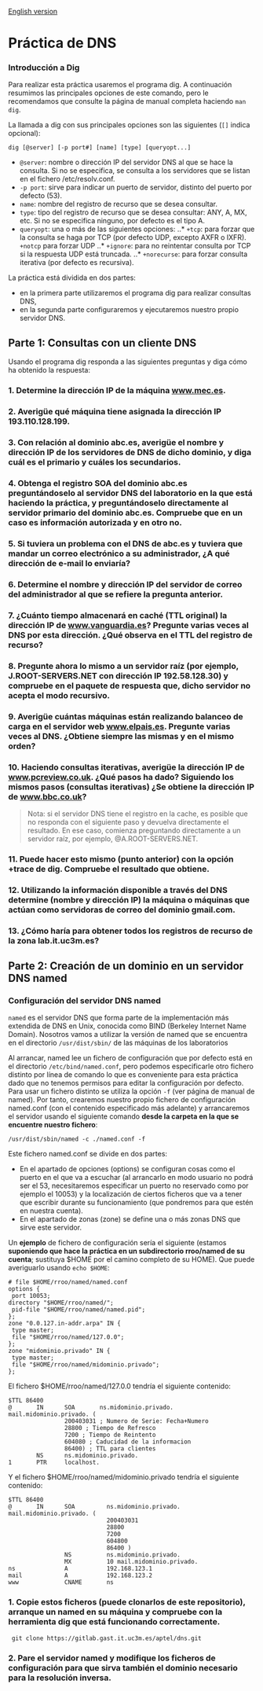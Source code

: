 [English version](README_EN.md)

# Práctica de DNS

### Introducción a Dig
Para realizar esta práctica usaremos el programa dig. A continuación resumimos las principales opciones de este comando, pero le recomendamos que consulte la página de manual completa haciendo `man dig`.

La llamada a dig con sus principales opciones son las siguientes (`[]` indica opcional):
```
dig [@server] [-p port#] [name] [type] [queryopt...] 
```
* `@server`: nombre o dirección IP del servidor DNS al que se hace la consulta. Si no se especifica, se consulta a los servidores que se listan en el fichero /etc/resolv.conf.
* `-p port`: sirve para indicar un puerto de servidor, distinto del puerto por defecto (53).
* `name`: nombre del registro de recurso que se desea consultar.
* `type`: tipo del registro de recurso que se desea consultar: ANY, A, MX, etc. Si no se especifica ninguno, por defecto es el tipo A.
* `queryopt`: una o más de las siguientes opciones:
..* `+tcp`: para forzar que la consulta se haga por TCP (por defecto UDP, excepto AXFR o IXFR). `+notcp` para forzar UDP
..* `+ignore`: para no reintentar consulta por TCP si la respuesta UDP está truncada.
..* `+norecurse`: para forzar consulta iterativa (por defecto es recursiva).


La práctica está dividida en dos partes: 
* en la primera parte utilizaremos el programa dig para realizar consultas DNS, 
* en la segunda parte configuraremos y ejecutaremos nuestro propio servidor DNS.

## Parte 1: Consultas con un cliente DNS
Usando el programa dig responda a las siguientes preguntas y diga cómo ha obtenido la respuesta:
### 1. Determine la dirección IP de la máquina www.mec.es.
### 2. Averigüe qué máquina tiene asignada la dirección IP 193.110.128.199.
### 3. Con relación al dominio abc.es, averigüe el nombre y dirección IP de los servidores de DNS de dicho dominio, y diga cuál es el primario y cuáles los secundarios.
### 4. Obtenga el registro SOA del dominio abc.es preguntándoselo al servidor DNS del laboratorio en la que está haciendo la práctica, y preguntándoselo directamente al servidor primario del dominio abc.es. Compruebe que en un caso es información autorizada y en otro no.
### 5. Si tuviera un problema con el DNS de abc.es y tuviera que mandar un correo electrónico a su administrador, ¿A qué dirección de e-mail lo enviaría?
### 6. Determine el nombre y dirección IP del servidor de correo del administrador al que se refiere la pregunta anterior.
### 7. ¿Cuánto tiempo almacenará en caché (TTL original) la dirección IP de www.vanguardia.es? Pregunte varias veces al DNS por esta dirección. ¿Qué observa en el TTL del registro de recurso?
### 8. Pregunte ahora lo mismo a un servidor raíz (por ejemplo, J.ROOT-SERVERS.NET con dirección IP 192.58.128.30) y compruebe en el paquete de respuesta que, dicho servidor no acepta el modo recursivo.
### 9. Averigüe cuántas máquinas están realizando balanceo de carga en el servidor web www.elpais.es. Pregunte varias veces al DNS. ¿Obtiene siempre las mismas y en el mismo orden?
### 10. Haciendo consultas iterativas, averigüe la dirección IP de www.pcreview.co.uk. ¿Qué pasos ha dado? Siguiendo los mismos pasos (consultas iterativas) ¿Se obtiene la dirección IP de www.bbc.co.uk?
> Nota: si el servidor DNS tiene el registro en la cache, es posible que no responda con el siguiente paso y devuelva directamente el resultado. En ese caso, comienza preguntando directamente a un servidor raíz, por ejemplo, @A.ROOT-SERVERS.NET.

### 11. Puede hacer esto mismo (punto anterior) con la opción +trace de dig. Compruebe el resultado que obtiene.
### 12. Utilizando la información disponible a través del DNS determine (nombre y dirección IP) la máquina o máquinas que actúan como servidoras de correo del dominio gmail.com.
### 13. ¿Cómo haría para obtener todos los registros de recurso de la zona lab.it.uc3m.es?

## Parte 2:  Creación de un dominio en un servidor DNS named

### Configuración del servidor DNS named

`named` es el servidor DNS que forma parte de la implementación más extendida de DNS en Unix, conocida como BIND (Berkeley Internet Name Domain). Nosotros vamos a utilizar la versión de named que se encuentra en el directorio `/usr/dist/sbin/` de las máquinas de los laboratorios

Al arrancar, named lee un fichero de configuración que por defecto está en el directorio `/etc/bind/named.conf`, pero podemos especificarle otro fichero distinto por línea de comando lo que es conveniente para esta práctica dado que no tenemos permisos para editar la configuración por defecto. Para usar un fichero distinto se utiliza la opción `-f` (ver página de manual de named). 
Por tanto, crearemos nuestro propio fichero de configuración named.conf (con el contenido especificado más adelante) y arrancaremos el servidor usando el siguiente comando **desde la carpeta en la que se encuentre nuestro fichero**:

```
/usr/dist/sbin/named -c ./named.conf -f
```

Este fichero named.conf se divide en dos partes:
* En el apartado de opciones (options) se configuran cosas como el puerto en el que va a escuchar (al arrancarlo en modo usuario no podrá ser el 53, necesitaremos especificar un puerto no reservado como por ejemplo el 10053) y la localización de ciertos ficheros que va a tener que escribir durante su funcionamiento (que pondremos para que estén en nuestra cuenta).
* En el apartado de zonas (zone) se define una o más zonas DNS que sirve este servidor.

Un **ejemplo** de fichero de configuración sería el siguiente (estamos **suponiendo que hace la práctica en un subdirectorio rroo/named de su cuenta**; sustituya $HOME por el camino completo de su HOME). Que puede averiguarlo usando `echo $HOME`:

```
# file $HOME/rroo/named/named.conf
options {
 port 10053;
directory "$HOME/rroo/named/";
 pid-file "$HOME/rroo/named/named.pid";
};
zone "0.0.127.in-addr.arpa" IN {
 type master;
 file "$HOME/rroo/named/127.0.0";
};
zone "midominio.privado" IN {
 type master;
 file "$HOME/rroo/named/midominio.privado";
};
```
El fichero $HOME/rroo/named/127.0.0 tendría el siguiente contenido:
```
$TTL 86400
@       IN      SOA       ns.midominio.privado.       mail.midominio.privado. (
                200403031 ; Numero de Serie: Fecha+Numero
                28800 ; Tiempo de Refresco
                7200 ; Tiempo de Reintento
                604080 ; Caducidad de la informacion
                86400) ; TTL para clientes
        NS      ns.midominio.privado.
1       PTR     localhost.

```

Y el fichero $HOME/rroo/named/midominio.privado tendría el siguiente contenido:
```
$TTL 86400
@       IN      SOA         ns.midominio.privado.       mail.midominio.privado. (
                            200403031
                            28800
                            7200
                            604800
                            86400 )
                NS          ns.midominio.privado.
                MX          10 mail.midominio.privado.
ns              A           192.168.123.1
mail            A           192.168.123.2
www             CNAME       ns
```
### 1. Copie estos ficheros (puede clonarlos de este repositorio), arranque un named en su máquina y compruebe con la herramienta dig que está funcionando correctamente.
```
 git clone https://gitlab.gast.it.uc3m.es/aptel/dns.git
 ```
### 2. Pare el servidor named y modifique los ficheros de configuración para que sirva también el dominio necesario para la resolución inversa.
